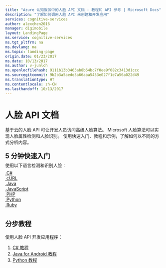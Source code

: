 ```yaml
---
title: "Azure 认知服务中的人脸 API 文档 - 教程和 API 参考 | Microsoft Docs"
description: "了解如何调用人脸 API 来创建和开发应用"
services: cognitive-services
author: alexchen2016
manager: digimobile
layout: LandingPage
ms.service: cognitive-services
ms.tgt_pltfrm: na
ms.devlang: na
ms.topic: landing-page
origin.date: 01/23/2017
ms.date: 10/13/2017
ms.author: v-junlch
ms.openlocfilehash: 9111b13b3463ab8b64bc7f0ee9f082c3413d1ccc
ms.sourcegitcommit: 9b2b3a5aede3a66aaa5453e027f1e7a56a022d49
ms.translationtype: HT
ms.contentlocale: zh-CN
ms.lasthandoff: 10/13/2017
---
```

<div class="content">
    <h1>人脸 API 文档</h1>
    <div class="intro" style="min-width: 200px">
        <p>基于云的人脸 API 可让开发人员访问高级人脸算法。 Microsoft 人脸算法可以实现人脸属性检测和人脸识别。 使用快速入门、教程和示例，了解如何以不同的方式分析内容。</p>
    </div>
<h2 style="margin-top: 18px; margin-bottom: 0px;">5 分钟快速入门</h2>
<p style="margin-top: 6px; margin-bottom: 6px;">使用以下语言检测和识别人脸：</p>
<div class="ico48Case">
    <div class="ico48Link">
        <a href="/cognitive-services/Face/QuickStarts/CSharp">
            <img src="media/index/logo_Csharp.svg" alt="">
            <span>C&#35;</span>
        </a>
    </div>
    <div class="ico48Link">
        <a href="/cognitive-services/Face/QuickStarts/curl">
            <img src="media/index/logo_curl.svg" alt="">
            <span>cURL</span>
        </a>
    </div>
    <div class="ico48Link">
        <a href="/cognitive-services/Face/QuickStarts/Java">
            <img src="media/index/logo_java.svg" alt="">
            <span>Java</span>
        </a>
    </div>
    <div class="ico48Link">
        <a href="/cognitive-services/Face/QuickStarts/JavaScript">
            <img src="media/index/logo_js.svg" alt="">
            <span>JavaScript</span>
        </a>
    </div>
    <div class="ico48Link">
        <a href="/cognitive-services/Face/QuickStarts/PHP">
            <img src="media/index/logo_php.svg" alt="">
            <span>PHP</span>
        </a>
    </div>
    <div class="ico48Link">
        <a href="/cognitive-services/Face/QuickStarts/Python">
            <img src="media/index/logo_python.svg" alt="">
            <span>Python</span>
        </a>
    </div>
    <div class="ico48Link">
        <a href="/cognitive-services/Face/QuickStarts/Ruby">
            <img src="media/index/logo_ruby.svg" alt="">
            <span>Ruby</span>
        </a>
    </div>
</div>

<h2 style="margin-top: 36px">分步教程</h2>
<p>使用人脸 API 开发应用程序：</p>
<ol>
    <li><a href="/cognitive-services/Face/Tutorials/FaceAPIinCSharpTutorial">C&#35; 教程</a></li>
    <li><a href="/cognitive-services/Face/Tutorials/FaceAPIinJavaForAndroidTutorial">Java for Android 教程</a></li>
    <li><a href="/cognitive-services/Face/Tutorials/FaceAPIinPythonTutorial">Python 教程</a></li>
</ol>


</div>

